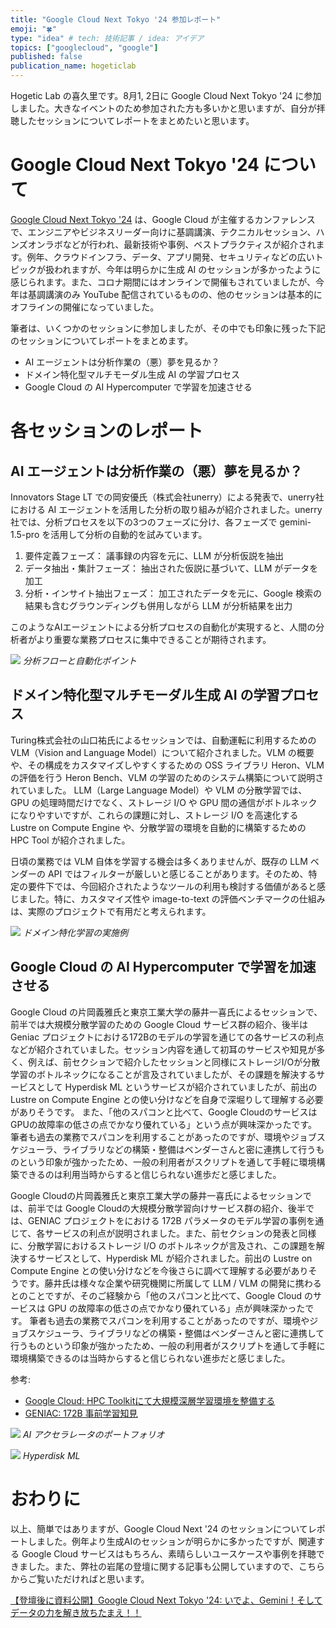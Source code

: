 ```yaml
---
title: "Google Cloud Next Tokyo '24 参加レポート"
emoji: "🍀"
type: "idea" # tech: 技術記事 / idea: アイデア
topics: ["googlecloud", "google"]
published: false
publication_name: hogeticlab
---
```


Hogetic Lab の喜久里です。8月1, 2日に Google Cloud Next Tokyo '24 に参加しました。大きなイベントのため参加された方も多いかと思いますが、自分が拝聴したセッションについてレポートをまとめたいと思います。


# Google Cloud Next Tokyo '24 について
[Google Cloud Next Tokyo '24](https://cloudonair.withgoogle.com/events/next-tokyo-24) は、Google Cloud が主催するカンファレンスで、エンジニアやビジネスリーダー向けに基調講演、テクニカルセッション、ハンズオンラボなどが行われ、最新技術や事例、ベストプラクティスが紹介されます。例年、クラウドインフラ、データ、アプリ開発、セキュリティなどの広いトピックが扱われますが、今年は明らかに生成 AI のセッションが多かったように感じられます。また、コロナ期間にはオンラインで開催もされていましたが、今年は基調講演のみ YouTube 配信されているものの、他のセッションは基本的にオフラインの開催になっていました。

筆者は、いくつかのセッションに参加しましたが、その中でも印象に残った下記のセッションについてレポートをまとめます。
- AI エージェントは分析作業の（悪）夢を見るか？
- ドメイン特化型マルチモーダル生成 AI の学習プロセス
- Google Cloud の AI Hypercomputer で学習を加速させる


# 各セッションのレポート
## AI エージェントは分析作業の（悪）夢を見るか？
Innovators Stage LT での岡安優氏（株式会社unerry）による発表で、unerry社における AI エージェントを活用した分析の取り組みが紹介されました。unerry社では、分析プロセスを以下の3つのフェーズに分け、各フェーズで gemini-1.5-pro を活用して分析の自動的を試みています。

1. 要件定義フェーズ：
   議事録の内容を元に、LLM が分析仮説を抽出
2. データ抽出・集計フェーズ：
   抽出された仮説に基づいて、LLM がデータを加工
3. 分析・インサイト抽出フェーズ：
   加工されたデータを元に、Google 検索の結果も含むグラウンディングも併用しながら LLM が分析結果を出力

このようなAIエージェントによる分析プロセスの自動化が実現すると、人間の分析者がより重要な業務プロセスに集中できることが期待されます。

![](/images/articles/cloud-next-24-report/analysis_flow.png)
*分析フローと自動化ポイント*


## ドメイン特化型マルチモーダル生成 AI の学習プロセス
Turing株式会社の山口祐氏によるセッションでは、自動運転に利用するための VLM（Vision and Language Model）について紹介されました。VLM の概要や、その構成をカスタマイズしやすくするための OSS ライブラリ Heron、VLM の評価を行う Heron Bench、VLM の学習のためのシステム構築について説明されていました。
LLM（Large Language Model）や VLM の分散学習では、GPU の処理時間だけでなく、ストレージ I/O や GPU 間の通信がボトルネックになりやすいですが、これらの課題に対し、ストレージ I/O を高速化する Lustre on Compute Engine や、分散学習の環境を自動的に構築するための HPC Tool が紹介されました。

日頃の業務では VLM 自体を学習する機会は多くありませんが、既存の LLM ベンダーの API ではフィルターが厳しいと感じることがあります。そのため、特定の要件下では、今回紹介されたようなツールの利用も検討する価値があると感じました。特に、カスタマイズ性や image-to-text の評価ベンチマークの仕組みは、実際のプロジェクトで有用だと考えられます。

![](/images/articles/cloud-next-24-report/example.png)
*ドメイン特化学習の実施例*


## Google Cloud の AI Hypercomputer で学習を加速させる
Google Cloud の片岡義雅氏と東京工業大学の藤井一喜氏によるセッションで、前半では大規模分散学習のための Google Cloud サービス群の紹介、後半は Geniac プロジェクトにおける172Bのモデルの学習を通じての各サービスの利点などが紹介されていました。セッション内容を通して初耳のサービスや知見が多く、例えば、前セクションで紹介したセッションと同様にストレージI/Oが分散学習のボトルネックになることが言及されていましたが、その課題を解決するサービスとして Hyperdisk ML というサービスが紹介されていましたが、前出の Lustre on Compute Engine との使い分けなどを自身で深堀りして理解する必要がありそうです。
また、「他のスパコンと比べて、Google CloudのサービスはGPUの故障率の低さの点でかなり優れている」という点が興味深かったです。
筆者も過去の業務でスパコンを利用することがあったのですが、環境やジョブスケジューラ、ライブラリなどの構築・整備はベンダーさんと密に連携して行うものという印象が強かったため、一般の利用者がスクリプトを通して手軽に環境構築できるのは利用当時からすると信じられない進歩だと感じました。

Google Cloudの片岡義雅氏と東京工業大学の藤井一喜氏によるセッションでは、前半では Google Cloudの大規模分散学習向けサービス群の紹介、後半では、GENIAC プロジェクトをにおける 172B パラメータのモデル学習の事例を通じて、各サービスの利点が説明されました。また、前セクションの発表と同様に、分散学習におけるストレージ I/O のボトルネックが言及され、この課題を解決するサービスとして、Hyperdisk ML が紹介されました。前出の Lustre on Compute Engine との使い分けなどを今後さらに調べて理解する必要がありそうです。藤井氏は様々な企業や研究機関に所属して LLM / VLM の開発に携わるとのことですが、そのご経験から「他のスパコンと比べて、Google Cloud のサービスは GPU の故障率の低さの点でかなり優れている」点が興味深かったです。
筆者も過去の業務でスパコンを利用することがあったのですが、環境やジョブスケジューラ、ライブラリなどの構築・整備はベンダーさんと密に連携して行うものという印象が強かったため、一般の利用者がスクリプトを通して手軽に環境構築できるのは当時からすると信じられない進歩だと感じました。

参考:
- [Google Cloud: HPC Toolkitにて大規模深層学習環境を整備する](https://zenn.dev/tokyotech_lm/articles/6add0efaf07427)
- [GENIAC: 172B 事前学習知見](https://zenn.dev/tokyotech_lm/articles/deb8012251bb68)

![](/images/articles/cloud-next-24-report/portfolio.jpg)
*AI アクセラレータのポートフォリオ*

![](/images/articles/cloud-next-24-report/hyperdisk_ml.jpg)
*Hyperdisk ML*


# おわりに
以上、簡単ではありますが、Google Cloud Next '24 のセッションについてレポートしました。例年より生成AIのセッションが明らかに多かったですが、関連する Google Cloud サービスはもちろん、素晴らしいユースケースや事例を拝聴できました。また、弊社の岩尾の登壇に関する記事も公開していますので、こちらからご覧いただければと思います。


[【登壇後に資料公開】Google Cloud Next Tokyo '24: いでよ、Gemini！そしてデータの力を解き放ちたまえ！！](https://zenn.dev/hogeticlab/articles/2d315369223a6b)

